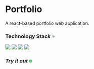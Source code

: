 # Portfolio
A react-based portfolio web application.

<h3>Technology Stack <a><img src="https://github.com/Samridhi-98/Images/blob/master/Images/atom.svg" width="2%"></a></h3>

<p>

<img src="https://img.shields.io/badge/express.js%20-%23404d59.svg?&style=for-the-badge"/> 
<img src="https://img.shields.io/badge/reactjs%20-61DAFB.svg?&style=for-the-badge&logo=react&logoColor=blue"/> 
<img src="https://img.shields.io/badge/Node.js-%234ea94b.svg?&style=for-the-badge&logo=node.js&logoColor=white"> 
<img src="https://img.shields.io/badge/git%20-%23121011.svg?&style=for-the-badge&logo=git&logoColor=white&logoWidth=20">

</p>  

<h3>
<em>
Try it out <a target="_blank" href="https://samridhi-98.github.io/Portfolio/#/"> <img src="https://github.com/Samridhi-98/Images/blob/master/Images/play.svg" width="2%"></a>
</em>
</h3>
